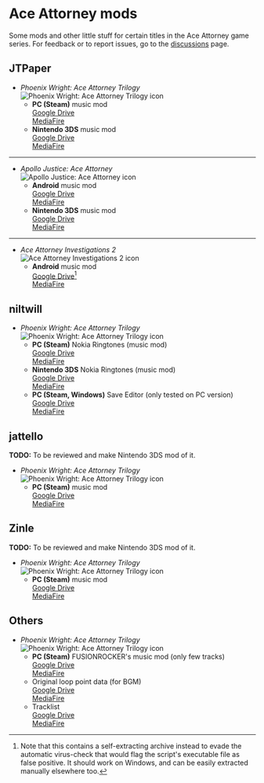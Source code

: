 # Ace Attorney mods

Some mods and other little stuff for certain titles in the Ace Attorney game series. For feedback or to report issues, go to the [discussions](https://github.com/niltwill/ace-attorney-mods/discussions) page.

## JTPaper
* _Phoenix Wright: Ace Attorney Trilogy_<br>
![Phoenix Wright: Ace Attorney Trilogy icon](/aat.ico)
   - **PC (Steam)** music mod<br>
[Google Drive](https://drive.google.com/file/d/1fo0W7YuWbfkBedBq41sRWUAw0SXvc4wi/view?usp=sharing)<br>
[MediaFire](https://www.mediafire.com/file/lxeho950lri23na/PWAAT_JTPaper_MusicMod.exe/file)
   - **Nintendo 3DS** music mod<br>
[Google Drive](https://drive.google.com/file/d/1ljzJ6gPfOEBqljka7OverlHkCW_xSFpY/view?usp=sharing)<br>
[MediaFire](https://www.mediafire.com/file/eshpr4ntbp5axph/PWAAT_JTPaper%2527s_MusicMod_%2528Nintendo3DS%2529.zip/file)
- - - -
* _Apollo Justice: Ace Attorney_<br>
![Apollo Justice: Ace Attorney icon](/ajaa.ico)
   - **Android** music mod<br> 
[Google Drive](https://drive.google.com/file/d/1pjNtXZ3CwpvIsL9CHsGJSi18VaYy7Hpu/view?usp=sharing)<br>
[MediaFire](https://www.mediafire.com/file/9oynjranf4w67rl/AJAA_JTPaper%2527s_MusicMod_%2528Android%2529.zip/file)
   - **Nintendo 3DS** music mod<br>
[Google Drive](https://drive.google.com/file/d/1CMrFENf-IH_vAj1ayU53WyW8_aYxA-FQ/view?usp=sharing)<br>
[MediaFire](https://www.mediafire.com/file/2tjhxgji5vd70fi/AJAA_JTPaper%2527s_MusicMod_%2528Nintendo3DS%2529.zip/file)
- - - -
* _Ace Attorney Investigations 2_<br>
![Ace Attorney Investigations 2 icon](/aai2.ico)
   - **Android** music mod<br>
[Google Drive](https://drive.google.com/file/d/1w0lPw-86iMk5JZ1qaglAbe55recMFMJc/view?usp=sharing)[^1]<br>
[MediaFire](https://www.mediafire.com/file/ifot2zk8gj62kf3/AAI2_JTPaper%2527s_Music_Mod_%2528Android%2529.zip/file)

## niltwill
* _Phoenix Wright: Ace Attorney Trilogy_<br>
![Phoenix Wright: Ace Attorney Trilogy icon](/aat.ico)
   - **PC (Steam)** Nokia Ringtones (music mod)<br>
[Google Drive](https://drive.google.com/file/d/1woAUzDFPRTrvup1pO5k9ugvCek5kqeOl/view?usp=sharing)<br>
[MediaFire](https://www.mediafire.com/file/jzplly1qqonbe1l/PWAAT_NokiaRingtones_MusicMod.exe/file)
   - **Nintendo 3DS** Nokia Ringtones (music mod)<br>
[Google Drive](https://drive.google.com/file/d/1me3D8qP96KZ6fky6zO0XG970jp_UYaqt/view?usp=sharing)<br>
[MediaFire](https://www.mediafire.com/file/k3bd57llj4c31dj/PWAAT_Nokia_Ringtones_%2528Nintendo3DS%2529.zip/file)
   - **PC (Steam, Windows)** Save Editor (only tested on PC version)<br>
[Google Drive](https://drive.google.com/file/d/10THldkydMM9AZ13LyP_TS7ttHC1pQSDS/view?usp=sharing)<br>
[MediaFire](https://www.mediafire.com/file/wlsc02sxjyyycsh/PWAAT_SaveEditor.zip/file)

## jattello
**TODO:** To be reviewed and make Nintendo 3DS mod of it.
* _Phoenix Wright: Ace Attorney Trilogy_<br>
![Phoenix Wright: Ace Attorney Trilogy icon](/aat.ico)
   - **PC (Steam)** music mod<br>
[Google Drive](https://drive.google.com/file/d/1hdPJMB8ttUqWEHN7NjHOL5hLHRI2x5rG/view?usp=sharing)<br>
[MediaFire](https://www.mediafire.com/file/orierg60dkuonmc/PWAAT_jattello_MusicMod.exe/file)

## Zinle
**TODO:** To be reviewed and make Nintendo 3DS mod of it.
* _Phoenix Wright: Ace Attorney Trilogy_<br>
![Phoenix Wright: Ace Attorney Trilogy icon](/aat.ico)
   - **PC (Steam)** music mod<br>
[Google Drive](https://drive.google.com/file/d/1l0kWXoL_hZhL-A3Swr_gNG95ivDoJypJ/view?usp=sharing)<br>
[MediaFire](https://www.mediafire.com/file/l1fme47lc17jm1m/PWAAT_Zinle_MusicMod.exe/file)

## Others
* _Phoenix Wright: Ace Attorney Trilogy_<br>
![Phoenix Wright: Ace Attorney Trilogy icon](/aat.ico)
   - **PC (Steam)** FUSIONROCKER's music mod (only few tracks)<br>
[Google Drive](https://drive.google.com/file/d/1RH1gu9dcoA5hPs_xxWEQOTGnNADlc6AO/view?usp=sharing)<br>
[MediaFire](https://www.mediafire.com/file/ibjikv5ndu0jr90/PWAAT_FUSIONROCKER_MusicMod.exe/file)
   - Original loop point data (for BGM)<br>
[Google Drive](https://docs.google.com/spreadsheets/d/1fdtvHS3fViDN7g2pol180Wf8LlTDvna9/edit?usp=sharing&ouid=117728294047388639238&rtpof=true&sd=true)<br>
[MediaFire](https://www.mediafire.com/file/pbdz41x23g7rao9/PWAAT_OST_LoopPoints.xlsx/file)
   - Tracklist<br>
[Google Drive](https://drive.google.com/file/d/1tTTFD53eHFTz-uxyvcQstc7uXBxbgJz2/view?usp=sharing)<br>
[MediaFire](https://www.mediafire.com/file/k1u6ag7mlks03pk/tracklist.txt/file)

[^1]: Note that this contains a self-extracting archive instead to evade the automatic virus-check that would flag the script's executable file as false positive. It should work on Windows, and can be easily extracted manually elsewhere too.
